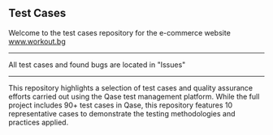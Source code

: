 Test Cases
-------------------

Welcome to the test cases repository for the e-commerce website www.workout.bg

-----------------

All test cases and found bugs are located in "Issues"

----------------

This repository highlights a selection of test cases and quality assurance efforts carried out using the Qase test management platform. While the full project includes 90+ test cases in Qase, this repository features 10 representative cases to demonstrate the testing methodologies and practices applied.
